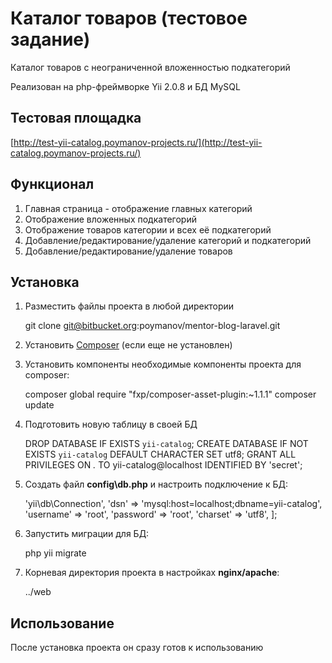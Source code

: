 # Каталог товаров (тестовое задание) #

Каталог товаров с неограниченной вложенностью подкатегорий

Реализован на php-фреймворке Yii 2.0.8 и БД MySQL

## Тестовая площадка ##

[http://test-yii-catalog.poymanov-projects.ru/](http://test-yii-catalog.poymanov-projects.ru/)

## Функционал ##

1. Главная страница - отображение главных категорий
2. Отображение вложенных подкатегорий
3. Отображение товаров категории и всех её подкатегорий
4. Добавление/редактирование/удаление категорий и подкатегорий
5. Добавление/редактирование/удаление товаров


## Установка ##

1) Разместить файлы проекта в любой директории

    git clone git@bitbucket.org:poymanov/mentor-blog-laravel.git
   
2) Установить [Composer](https://getcomposer.org/) (если еще не установлен)

3) Установить компоненты необходимые компоненты проекта для composer:

    composer global require "fxp/composer-asset-plugin:~1.1.1"
    composer update

4) Подготовить новую таблицу в своей БД

    DROP DATABASE IF EXISTS `yii-catalog`;
    CREATE DATABASE IF NOT EXISTS `yii-catalog` DEFAULT CHARACTER SET utf8;
    GRANT ALL PRIVILEGES ON *.* TO yii-catalog@localhost IDENTIFIED BY 'secret';

5) Создать файл **config\db.php** и настроить подключение к БД:

    <?php
    return [
     'class' => 'yii\db\Connection',
     'dsn' => 'mysql:host=localhost;dbname=yii-catalog',
     'username' => 'root',
     'password' => 'root',
     'charset' => 'utf8',
    ];

4) Запустить миграции для БД:

    php yii migrate
    
5) Корневая директория проекта в настройках **nginx/apache**:

    ../web

## Использование ##

После установка проекта он сразу готов к использованию

